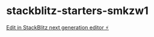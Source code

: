 # stackblitz-starters-smkzw1

[Edit in StackBlitz next generation editor ⚡️](https://stackblitz.com/~/github.com/ChristianE707/stackblitz-starters-smkzw1)